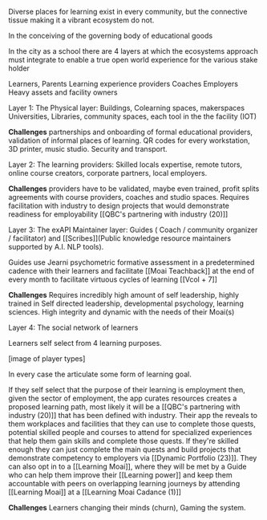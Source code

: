 Diverse places for learning exist in every community, but the connective tissue making it a vibrant ecosystem do not.

In the conceiving of the governing body of educational goods 

In the city as a school there are 4 layers at which the ecosystems approach must integrate to enable a true open world experience for the various stake holder

Learners,
Parents
Learning experience providers
Coaches
Employers
Heavy assets and facility owners


Layer 1: The Physical layer: Buildings, Colearning spaces, makerspaces Universities, Libraries, community spaces, each tool in the the facility (IOT)

**Challenges** partnerships and onboarding of formal educational providers, validation of informal places of learning. QR codes for every workstation, 3D printer, music studio. Security and transport.  

Layer 2: The learning providers: Skilled locals expertise, remote tutors, online course creators, corporate partners, local employers. 

**Challenges** providers have to be validated, maybe even trained, profit splits agreements with course providers, coaches and studio spaces. Requires facilitation with industry to design projects that would demonstrate readiness for employability [[QBC's partnering with industry (20)]]

Layer 3: The exAPI Maintainer layer: Guides ( Coach / community organizer / facilitator) and [[Scribes]](Public knowledge resource maintainers supported by A.I. NLP tools). 

Guides use Jearni psychometric formative assessment in a predetermined cadence with their learners and facilitate [[Moai Teachback]] at the end of every month to facilitate virtuous  cycles of learning [[Vcol + 7]] 

**Challenges** Requires incredibly high amount of self leadership, highly trained in Self directed leadership, developmental psychology, learning sciences. High integrity and dynamic with the needs of their Moai(s)

Layer 4: The social network of learners

Learners self select from 4 learning purposes.

[image of player types]

In every case the articulate some form of learning goal. 

If they self select that the purpose of their learning is employment then, given the sector of employment, the app curates resources creates a proposed learning path, most likely it will be a [[QBC's partnering with industry (20)]] that has been defined with industry. Their app the reveals to them workplaces and facilities that they can use to complete those quests, potential skilled people and courses to attend for specialized experiences that help them gain skills and complete those quests. If they're skilled enough they can just complete the main quests and build projects that demonstrate competency to employers via [[Dynamic Portfolio (23)]]. They can also opt in to a [[Learning Moai]], where they will be met by a Guide who can help them improve their [[Learning power]] and keep them accountable with peers on overlapping learning journeys by attending [[Learning Moai]] at a [[Learning Moai Cadance (1)]]

**Challenges** Learners changing their minds (churn), Gaming the system. 